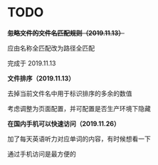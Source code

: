 # TODO

~~**忽略文件的文件名匹配规则（2019.11.13）**~~

应由名称全匹配改为路径全匹配

完成于 2019.11.13

**文件排序（2019.11.13）**

去掉当前文件名中用于标识排序的多余的数值

考虑调整为页面配置，并可配置是否生产环境下隐藏

**在国内手机可以快速访问（2019.11.26）**

加了每天英语听力对应单词的内容，有时候想看一下

通过手机访问是最方便的
